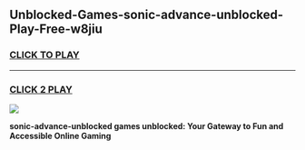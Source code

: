 
## Unblocked-Games-sonic-advance-unblocked-Play-Free-w8jiu
<h3>
<a href="https://premium76.site?title=sonic-advance-unblocked&ref=19M">CLICK TO PLAY</a></h3>
<hr>

<h3>
<a href="https://premium76.site?title=sonic-advance-unblocked&ref=19M">CLICK 2 PLAY</a>
  
</h3>

<a href="https://premium76.site?title=sonic-advance-unblocked&ref=19M"><img src="https://clearcache.store/games.png"></a>


**sonic-advance-unblocked games unblocked: Your Gateway to Fun and Accessible Online Gaming**
